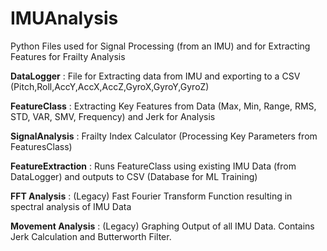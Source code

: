 # IMUAnalysis

Python Files used for Signal Processing (from an IMU) and for Extracting Features for Frailty Analysis

**DataLogger** : File for Extracting data from IMU and exporting to a CSV (Pitch,Roll,AccY,AccX,AccZ,GyroX,GyroY,GyroZ)

**FeatureClass** : Extracting Key Features from Data (Max, Min, Range, RMS, STD, VAR, SMV, Frequency) and Jerk for Analysis

**SignalAnalysis** : Frailty Index Calculator (Processing Key Parameters from FeaturesClass)

**FeatureExtraction** : Runs FeatureClass using existing IMU Data (from DataLogger) and outputs to CSV (Database for ML Training)

**FFT Analysis** : (Legacy) Fast Fourier Transform Function resulting in spectral analysis of IMU Data

**Movement Analysis** : (Legacy) Graphing Output of all IMU Data. Contains Jerk Calculation and Butterworth Filter.